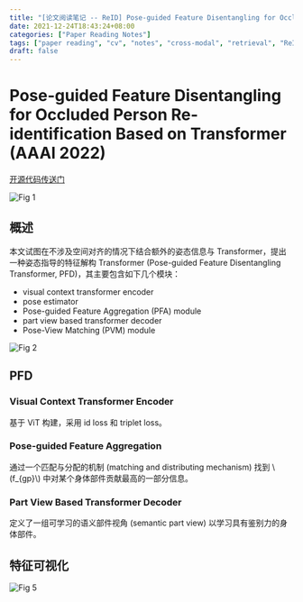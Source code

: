 ```yaml
---
title: "[论文阅读笔记 -- ReID] Pose-guided Feature Disentangling for Occluded ReID (AAAI 2022)"
date: 2021-12-24T18:43:24+08:00
categories: ["Paper Reading Notes"]
tags: ["paper reading", "cv", "notes", "cross-modal", "retrieval", "ReID"]
draft: false
---
```


# Pose-guided Feature Disentangling for Occluded Person Re-identification Based on Transformer (AAAI 2022)

[开源代码传送门](https://github.com/WangTaoAs/PFD_Net)

![Fig 1](/images/2021/PRN139/1.png)

## 概述

本文试图在不涉及空间对齐的情况下结合额外的姿态信息与 Transformer，提出一种姿态指导的特征解构 Transformer (Pose-guided Feature Disentangling Transformer, PFD)，其主要包含如下几个模块：  

+ visual context transformer encoder
+ pose estimator
+ Pose-guided Feature Aggregation (PFA) module
+ part view based transformer decoder
+ Pose-View Matching (PVM) module

![Fig 2](/images/2021/PRN139/2.png)

## PFD

### Visual Context Transformer Encoder

基于 ViT 构建，采用 id loss 和 triplet loss。  

### Pose-guided Feature Aggregation

通过一个匹配与分配的机制 (matching and distributing mechanism) 找到 \\(f_{gp}\\) 中对某个身体部件贡献最高的一部分信息。  

### Part View Based Transformer Decoder

定义了一组可学习的语义部件视角 (semantic part view) 以学习具有鉴别力的身体部件。  

## 特征可视化
![Fig 5](/images/2021/PRN139/5.png)
